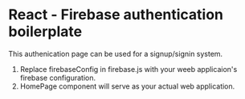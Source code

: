 # React - Firebase authentication boilerplate

This authenication page can be used for a signup/signin system. 

1. Replace firebaseConfig in firebase.js with your weeb applicaion's firebase configuration.
2. HomePage component will serve as your actual web application.


